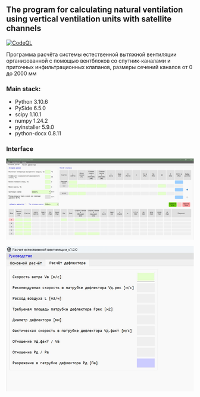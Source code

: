 ## The program for calculating natural ventilation using vertical ventilation units with satellite channels

[![CodeQL](https://github.com/polnikov/air-system/actions/workflows/codeql-analysis.yml/badge.svg?branch=main&event=push)](https://github.com/polnikov/air-system/actions/workflows/codeql-analysis.yml)

Программа расчёта системы естественной вытяжной вентиляции организованной с помощью вентблоков со спутник-каналами и приточных инфильтрационных клапанов, размеры сечений каналов от 0 до 2000 мм

### **Main stack:**
- Python 3.10.6
- PySide 6.5.0
- scipy 1.10.1
- numpy 1.24.2
- pyinstaller 5.9.0
- python-docx 0.8.11

### **Interface**
![Main tab](/docs/img/main_tab.jpg)

![Second tab](/docs/img/second_tab.jpg)
